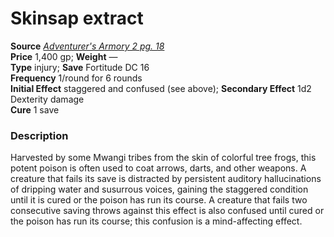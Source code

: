 # Skinsap extract

**Source** [_Adventurer's Armory 2 pg. 18_](http://paizo.com/products/btpy9q01?Pathfinder-Player-Companion-Adventurers-Armory-2)  
**Price** 1,400 gp; **Weight** —  
**Type** injury; **Save** Fortitude DC 16  
**Frequency** 1/round for 6 rounds  
**Initial Effect** staggered and confused (see above); **Secondary Effect** 1d2 Dexterity damage  
**Cure** 1 save

### Description

Harvested by some Mwangi tribes from the skin of colorful tree frogs, this potent poison is often used to coat arrows, darts, and other weapons. A creature that fails its save is distracted by persistent auditory hallucinations of dripping water and susurrous voices, gaining the staggered condition until it is cured or the poison has run its course. A creature that fails two consecutive saving throws against this effect is also confused until cured or the poison has run its course; this confusion is a mind-affecting effect.